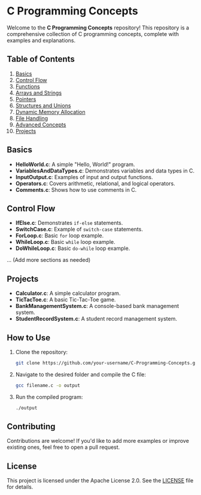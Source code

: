 # C Programming Concepts

Welcome to the **C Programming Concepts** repository! This repository is a comprehensive collection of C programming concepts, complete with examples and explanations.

## Table of Contents
1. [Basics](#basics)
2. [Control Flow](#control-flow)
3. [Functions](#functions)
4. [Arrays and Strings](#arrays-and-strings)
5. [Pointers](#pointers)
6. [Structures and Unions](#structures-and-unions)
7. [Dynamic Memory Allocation](#dynamic-memory-allocation)
8. [File Handling](#file-handling)
9. [Advanced Concepts](#advanced-concepts)
10. [Projects](#projects)

## Basics
- **HelloWorld.c**: A simple "Hello, World!" program.
- **VariablesAndDataTypes.c**: Demonstrates variables and data types in C.
- **InputOutput.c**: Examples of input and output functions.
- **Operators.c**: Covers arithmetic, relational, and logical operators.
- **Comments.c**: Shows how to use comments in C.

## Control Flow
- **IfElse.c**: Demonstrates `if-else` statements.
- **SwitchCase.c**: Example of `switch-case` statements.
- **ForLoop.c**: Basic `for` loop example.
- **WhileLoop.c**: Basic `while` loop example.
- **DoWhileLoop.c**: Basic `do-while` loop example.

... (Add more sections as needed)

## Projects
- **Calculator.c**: A simple calculator program.
- **TicTacToe.c**: A basic Tic-Tac-Toe game.
- **BankManagementSystem.c**: A console-based bank management system.
- **StudentRecordSystem.c**: A student record management system.

## How to Use
1. Clone the repository:
   ```bash
   git clone https://github.com/your-username/C-Programming-Concepts.git
   ```

2. Navigate to the desired folder and compile the C file:
   ```bash
   gcc filename.c -o output
   ```

3. Run the compiled program:
   ```bash
   ./output
   ```

## Contributing
Contributions are welcome! If you'd like to add more examples or improve existing ones, feel free to open a pull request.

## License
This project is licensed under the Apache License 2.0. See the [LICENSE](LICENSE) file for details.


